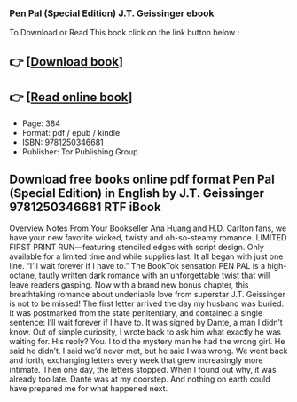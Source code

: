 ### Pen Pal (Special Edition) J.T. Geissinger ebook

To Download or Read This book click on the link button below :

## 👉  [**[Download book](http://filesbooks.info/download.php?group=book&from=github.com&id=713185&lnk=1064 "Download book")**]

## 👉  [**[Read online book](http://filesbooks.info/download.php?group=book&from=github.com&id=713185&lnk=1064 "Read online book")**]


* Page: 384
* Format: pdf / epub / kindle
* ISBN: 9781250346681
* Publisher: Tor Publishing Group



## Download free books online pdf format Pen Pal (Special Edition) in English by J.T. Geissinger 9781250346681 RTF iBook


Overview
Notes From Your Bookseller Ana Huang and H.D. Carlton fans, we have your new favorite wicked, twisty and oh-so-steamy romance. LIMITED FIRST PRINT RUN—featuring stenciled edges with script design. Only available for a limited time and while supplies last. It all began with just one line. “I’ll wait forever if I have to.” The BookTok sensation PEN PAL is a high-octane, tautly written dark romance with an unforgettable twist that will leave readers gasping. Now with a brand new bonus chapter, this breathtaking romance about undeniable love from superstar J.T. Geissinger is not to be missed! The first letter arrived the day my husband was buried. It was postmarked from the state penitentiary, and contained a single sentence: I’ll wait forever if I have to. It was signed by Dante, a man I didn’t know. Out of simple curiosity, I wrote back to ask him what exactly he was waiting for. His reply? You. I told the mystery man he had the wrong girl. He said he didn’t. I said we’d never met, but he said I was wrong. We went back and forth, exchanging letters every week that grew increasingly more intimate. Then one day, the letters stopped. When I found out why, it was already too late. Dante was at my doorstep. And nothing on earth could have prepared me for what happened next.



